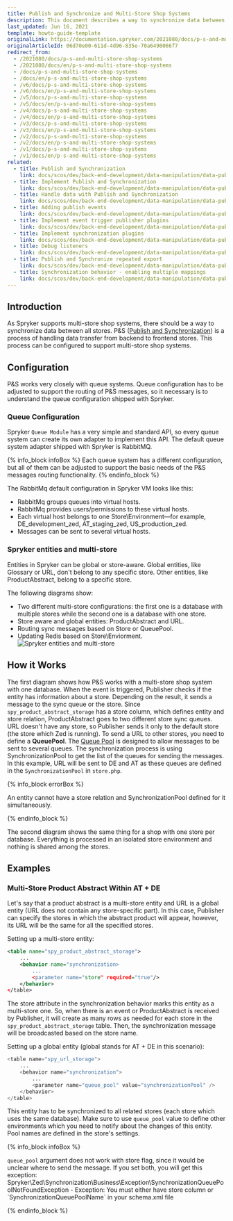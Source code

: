 ```yaml
---
title: Publish and Synchronize and Multi-Store Shop Systems
description: This document describes a way to synchronize data between multiple stores.
last_updated: Jun 16, 2021
template: howto-guide-template
originalLink: https://documentation.spryker.com/2021080/docs/p-s-and-multi-store-shop-systems
originalArticleId: 06d70e00-611d-4d96-835e-70a6490066f7
redirect_from:
  - /2021080/docs/p-s-and-multi-store-shop-systems
  - /2021080/docs/en/p-s-and-multi-store-shop-systems
  - /docs/p-s-and-multi-store-shop-systems
  - /docs/en/p-s-and-multi-store-shop-systems
  - /v6/docs/p-s-and-multi-store-shop-systems
  - /v6/docs/en/p-s-and-multi-store-shop-systems
  - /v5/docs/p-s-and-multi-store-shop-systems
  - /v5/docs/en/p-s-and-multi-store-shop-systems
  - /v4/docs/p-s-and-multi-store-shop-systems
  - /v4/docs/en/p-s-and-multi-store-shop-systems
  - /v3/docs/p-s-and-multi-store-shop-systems
  - /v3/docs/en/p-s-and-multi-store-shop-systems
  - /v2/docs/p-s-and-multi-store-shop-systems
  - /v2/docs/en/p-s-and-multi-store-shop-systems
  - /v1/docs/p-s-and-multi-store-shop-systems
  - /v1/docs/en/p-s-and-multi-store-shop-systems
related:
  - title: Publish and Synchronization
    link: docs/scos/dev/back-end-development/data-manipulation/data-publishing/publish-and-synchronization.html
  - title: Implement Publish and Synchronization
    link: docs/scos/dev/back-end-development/data-manipulation/data-publishing/implement-publish-and-synchronization.html
  - title: Handle data with Publish and Synchronization
    link: docs/scos/dev/back-end-development/data-manipulation/data-publishing/handle-data-with-publish-and-synchronization.html
  - title: Adding publish events
    link: docs/scos/dev/back-end-development/data-manipulation/data-publishing/add-publish-events.html
  - title: Implement event trigger publisher plugins
    link: docs/scos/dev/back-end-development/data-manipulation/data-publishing/implement-event-trigger-publisher-plugins.html
  - title: Implement synchronization plugins
    link: docs/scos/dev/back-end-development/data-manipulation/data-publishing/implement-synchronization-plugins.html
  - title: Debug listeners
    link: docs/scos/dev/back-end-development/data-manipulation/data-publishing/debug-listeners.html
  - title: Publish and Synchronize repeated export
    link: docs/scos/dev/back-end-development/data-manipulation/data-publishing/publish-and-synchronize-repeated-export.html
  - title: Synchronization behavior - enabling multiple mappings
    link: docs/scos/dev/back-end-development/data-manipulation/data-publishing/synchronization-behavior-enabling-multiple-mappings.html
---
```


## Introduction

As Spryker supports multi-store shop systems, there should be a way to synchronize data between all stores. P&S ([Publish and Synchronization](/docs/scos/dev/back-end-development/data-manipulation/data-publishing/publish-and-synchronization.html)) is a process of handling data transfer from backend to frontend stores. This process can be configured to support multi-store shop systems.

## Configuration

P&S works very closely with queue systems. Queue configuration has to be adjusted to support the routing of P&S messages, so it necessary is to understand the queue configuration shipped with Spryker.

### Queue Configuration

Spryker `Queue Module` has a very simple and standard API, so every queue system can create its own adapter to implement this API. The default queue system adapter shipped with Spryker is RabbitMQ.

{% info_block infoBox %}
Each queue system has a different configuration, but all of them can be adjusted to support the basic needs of the P&S messages routing functionality.
{% endinfo_block %}

The RabbitMq default configuration in Spryker VM looks like this:

* RabbitMq groups queues into virtual hosts.
* RabbitMq provides users/permissions to these virtual hosts.
* Each virtual host belongs to one Store\Environment—for example, DE_development_zed, AT_staging_zed, US_production_zed.
* Messages can be sent to several virtual hosts.

### Spryker entities and multi-store

Entities in Spryker can be global or store-aware. Global entities, like Glossary or URL, don't belong to any specific store. Other entities, like ProductAbstract, belong to a specific store.

The following diagrams show:

* Two different multi-store configurations: the first one is a database with multiple stores while the second one is a database with one store.
* Store aware and global entities: ProductAbstract and URL.
* Routing sync messages based on Store or QueuePool.
* Updating Redis based on Store\Enviorment.
![Spryker entities and multi-store](https://spryker.s3.eu-central-1.amazonaws.com/docs/Developer+Guide/Architecture+Concepts/Publish+and+Synchronization/Publish+and+Synchronize+and+Multi-Store+Shop+Systems/P%26S+with+multistore.png) 

## How it Works

The first diagram shows how P&S works with a multi-store shop system with one database. When the event is triggered, Publisher checks if the entity has information about a store. Depending on the result, it sends a message to the sync queue or the store. Since `spy_product_abstract_storage` has a store column, which defines entity and store relation, ProductAbstract goes to two different store sync queues. URL doesn't have any store, so Publisher sends it only to the default store (the store which Zed is running). To send a URL to other stores, you need to define a **QueuePool**. The [Queue Pool](/docs/scos/dev/back-end-development/data-manipulation/queue/queue-pool.html) is designed to allow messages to be sent to several queues. The synchronization process is using SynchronizationPool to get the list of the queues for sending the messages. In this example, URL will be sent to DE and AT as these queues are defined in the `SynchronizationPool` in `store.php`.

{% info_block errorBox %}

An entity cannot have a store relation and SynchronizationPool defined for it simultaneously.

{% endinfo_block %}

The second diagram shows the same thing for a shop with one store per database. Everything is processed in an isolated store environment and nothing is shared among the stores.

## Examples

### Multi-Store Product Abstract Within AT + DE

Let's say that a product abstract is a multi-store entity and URL is a global entity (URL does not contain any store-specific part). In this case, Publisher can specify the stores in which the abstract product will appear, however, its URL will be the same for all the specified stores.

Setting up a multi-store entity:

```xml
<table name="spy_product_abstract_storage">
    ...
    <behavior name="synchronization>
        ...
        <parameter name="store" required="true"/>
    </behavior>
</table>
```

The store attribute in the synchronization behavior marks this entity as a multi-store one. So, when there is an event or ProductAbstract is received by Publisher, it will create as many rows as needed for each store in the `spy_product_abstract_storage` table. Then, the synchronization message will be broadcasted based on the store name.

Setting up a global entity (global stands for AT + DE in this scenario):

```php
<table name="spy_url_storage">
    ...
    <behavior name="synchronization">
        ...
        <parameter name="queue_pool" value="synchronizationPool" />
    </behavior>
</table>
```

This entity has to be synchronized to all related stores (each store which uses the same database). Make sure to use `queue_pool` value to define other environments which you need to notify about the changes of this entity. Pool names are defined in the store's settings.

{% info_block infoBox %}

`queue_pool` argument does not work with store flag, since it would be unclear where to send the message. If you set both, you will get this exception: Spryker\Zed\Synchronization\Business\Exception\SynchronizationQueuePoolNotFoundException - Exception: You must either have store column or \`SynchronizationQueuePoolName\` in your schema.xml file

{% endinfo_block %}
